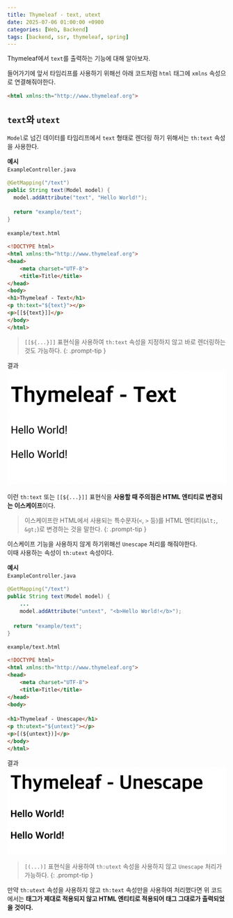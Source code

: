 ```yaml
---
title: Thymeleaf - text, utext
date: 2025-07-06 01:00:00 +0900
categories: [Web, Backend]
tags: [backend, ssr, thymeleaf, spring]
---
```


Thymeleaf에서 `text`를 출력하는 기능에 대해 알아보자.

들어가기에 앞서 타임리프를 사용하기 위해선 아래 코드처럼 `html` 태그에 `xmlns` 속성으로 연결해줘야한다.

```html
<html xmlns:th="http://www.thymeleaf.org">
```

## **`text`와 `utext`**
`Model`로 넘긴 데이터를 타임리프에서 `text` 형태로 렌더링 하기 위해서는 `th:text` 속성을 사용한다.

**예시**<br>
`ExampleController.java`
```java
@GetMapping("/text")
public String text(Model model) {
  model.addAttribute("text", "Hello World!");
        
  return "example/text";
}
```

`example/text.html`
```html
<!DOCTYPE html>
<html xmlns:th="http://www.thymeleaf.org">
<head>
    <meta charset="UTF-8">
    <title>Title</title>
</head>
<body>
<h1>Thymeleaf - Text</h1>
<p th:text="${text}"></p>
<p>[[${text}]]</p>
</body>
</html>
```

> `[[${...}]]` 표현식을 사용하여 `th:text` 속성을 지정하지 않고 바로 렌더링하는 것도 가능하다.
{: .prompt-tip }

결과<br>
![thtextresult](/assets/img/thtextresult1.png)

이런 `th:text` 또는 `[[${...}]]` 표현식을 **사용할 때 주의점은 HTML 엔티티로 변경되는 이스케이프**이다.

> 이스케이프란 HTML에서 사용되는 특수문자(`<`, `>` 등)를 HTML 엔티티(`&lt;`, `&gt;`)로 변경하는 것을 말한다.
{: .prompt-tip }

이스케이프 기능을 사용하지 않게 하기위해선 `Unescape` 처리를 해줘야한다.<br>
이때 사용하는 속성이 `th:utext` 속성이다.

**예시**<br>
`ExampleController.java`
```java
@GetMapping("/text")
public String text(Model model) {
    ...
    model.addAttribute("untext", "<b>Hello World!</b>");

  return "example/text";
}
```

`example/text.html`
```html
<!DOCTYPE html>
<html xmlns:th="http://www.thymeleaf.org">
<head>
    <meta charset="UTF-8">
    <title>Title</title>
</head>
<body>

<h1>Thymeleaf - Unescape</h1>
<p th:utext="${untext}"></p>
<p>[(${untext})]</p>
</body>
</html>
```

결과<br>
![untext](/assets/img/thutextresult1.png)

> `[(...)]` 표현식을 사용하여 `th:utext` 속성을 사용하지 않고 `Unescape` 처리가 가능하다.
{: .prompt-tip }

만약 `th:utext` 속성을 사용하지 않고 `th:text` 속성만을 사용하여 처리했다면 위 코드에서는 <b> 태그가 제대로 적용되지 않고 HTML 엔티티로 적용되어 태그 그대로가 출력되었을 것이다.
